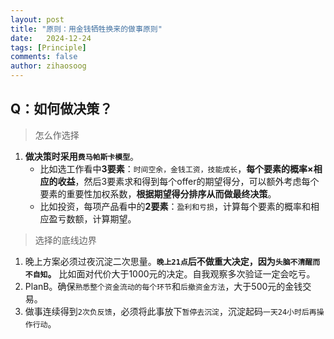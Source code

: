 ```yaml
---
layout: post
title: "原则：用金钱牺牲换来的做事原则"
date:   2024-12-24
tags: [Principle]
comments: false
author: zihaosoog
---
```


## Q：如何做决策？

> 怎么作选择
1. **做决策时采用`费马帕斯卡模型`**。
   - 比如选工作看中**3要素**：`时间空余，金钱工资，技能成长`，**每个要素的概率×相应的收益**，然后3要素求和得到每个offer的期望得分，可以额外考虑每个要素的重要性加权系数，**根据期望得分排序从而做最终决策**。
   - 比如投资，每项产品看中的**2要素**：`盈利和亏损`，计算每个要素的概率和相应盈亏数额，计算期望。

> 选择的底线边界
1. 晚上方案必须过夜沉淀二次思量。**`晚上21点`后不做重大决定，因为`头脑不清醒而不自知`。** 比如面对代价大于1000元的决定。自我观察多次验证一定会吃亏。
2. PlanB。确保`熟悉整个资金流动的每个环节`和`后撤资金方法`，大于500元的金钱交易。
3. 做事连续得到`2次负反馈`，必须将此事放下`暂停去沉淀`，沉淀起码`一天24小时后再操作行动`。


